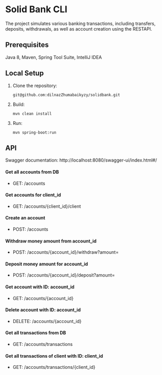 # Solid Bank CLI
The project simulates various banking transactions, including transfers, deposits, withdrawals, as well as account creation using the RESTAPI.
## Prerequisites
Java 8, Maven, Spring Tool Suite, IntelliJ IDEA
## Local Setup
1. Clone the repository:
   ```
   git@github.com:dilnazZhumabaikyzy/solidbank.git
   ```
2. Build:
   ```
   mvn clean install
   ```
3. Run:
   ```
   mvn spring-boot:run
   ```
## API
Swagger documentation:
   http://localhost:8080/swagger-ui/index.html#/

#### Get all accounts from DB
 - GET: /accounts
#### Get accounts for client_id
 - GET: /accounts/{client_id}/client
#### Create an account
 - POST: /accounts
#### Withdraw money amount from account_id
 - POST: /accounts/{account_id}/withdraw?amount=
#### Deposit money amount for account_id
 - POST: /accounts/{account_id}/deposit?amount=
#### Get account with ID: account_id
 - GET: /accounts/{account_id}
#### Delete account with ID: account_id
 - DELETE: /accounts/{account_id}
#### Get all transactions from DB
 - GET: /accounts/transactions
#### Get all transactions of client with ID: client_id
 - GET: /accounts/transactions/{client_id}
